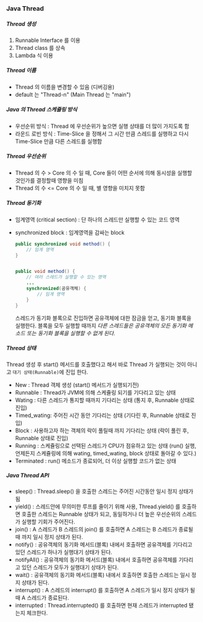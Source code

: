 ### Java Thread 

##### Thread 생성
1. Runnable Interface 를 이용
2. Thread class 를 상속
3. Lambda 식 이용
    
##### Thread 이름
* Thread 의 이름을 변경할 수 있음 (디버깅용)
* default 는 "Thread-n" (Main Thread 는 "main")
    
##### Java 의 Thread 스케쥴링 방식 
* 우선순위 방식 : Thread 에 우선순위가 높으면 실행 상태를 더 많이 가지도록 함
* 라운드 로빈 방식 : Time-Slice 을 정해서 그 시간 만큼 스레드를 실행하고 다시 Time-Slice 만큼 다른 스레드를 실행함
        
##### Thread 우선순위        
* Thread 의 수 > Core 의 수 일 때, Core 들이 어떤 순서에 의해 동시성을 실행할 것인가를 결정할때 영향을 미침
* Thread 의 수 <= Core 의 수 일 때, 별 영향을 미치지 못함
    
##### Thread 동기화
* 임계영역 (critical section) : 단 하나의 스레드만 실행할 수 있는 코드 영역
* synchronized block : 임계영역을 감싸는 block
    ``` Java
    public synchronized void method() {
        // 임계 영역
    }
    
    
    public void method() {
        // 여러 스레드가 실행할 수 있는 영역
        ...
        synchronized(공유객체) {
            // 임계 영역 
        }
    }
    ``` 
    
    스레드가 동기화 블록으로 진입하면 공유객체에 대한 잠금을 얻고, 동기화 블록을 실행한다. 블록을 모두 실행할 때까지 *다른 스레드들은 공유객체의 모든 동기화 메소드 또는 동기화 블록을 실행할 수 없게 된다.*
 
##### Thread 상태

Thread 생성 후 start() 메서드를 호출했다고 해서 바로 Thread 가 실행되는 것이 아니고 `대기 상태(Runnable)`에 진입 한다.

* New : Thread 객체 생성 (start() 메서드가 실행되기전)
* Runnable : Thread가 JVM에 의해 스케쥴링 되기를 기다리고 있는 상태
* Wating : 다른 스레드가 통지할 때까지 기다리는 상태 (통지 후, Runnable 상태로 진입)
* Timed_wating: 주어진 시간 동안 기다리는 상태 (기다린 후, Runnable 상태로 진입)
* Block : 사용하고자 하는 객체의 락이 풀릴때 까지 기다리는 상태 (락이 풀린 후, Runnable 상태로 진입)
* Running : 스케쥴링으로 선택된 스레드가 CPU가 점유하고 있는 상태 (run() 실행, 언제든지 스케쥴링에 의해 wating, timed_wating, block 상태로 돌아갈 수 있다.)
* Terminated :  run() 메소드가 종료되어, 더 이상 실행할 코드가 없는 상태
    
##### Java Thread API

* sleep() : Thread.sleep() 을 호출한 스레드는 주어진 시간동안 일시 정지 상태가 됨 
* yield() : 스레드안에 무의미한 루프를 줄이기 위해 사용, Thread.yield() 를 호출하면 호출한 스레드는 Runnable 상태가 되고, 동일하거나 더 높은 우선순위의 스레드가 실행할 기회가 주어진다. 
* join() : A 스레드가 B 스레드의 join() 를 호출하면 A 스레드는 B 스레드가 종료될때 까지 일시 정지 상태가 된다.
* notify() : 공유객체의 동기화 메서드(블록) 내에서 호출하면 공유객체를 기다리고 있던 스레드가 하나가 실행대기 상태가 된다.
* notifyAll() : 공유객체의 동기화 메서드(블록) 내에서 호출하면 공유객체를 기다리고 있던 스레드가 모두가 실행대기 상태가 된다.
* wait() : 공유객체의 동기화 메서드(블록) 내에서 호출하면 호출한 스레드는 일시 정지 상태가 된다.  
* interrupt() : A 스레드의 interrupt() 를 호출하면 A 스레드가 일시 정지 상태가 될 때 A 스레드가 종료된다.
* interrupted : Thread.interrupted() 를 호출하면 현재 스레드가 interrupted 됐는지 체크한다.


    
